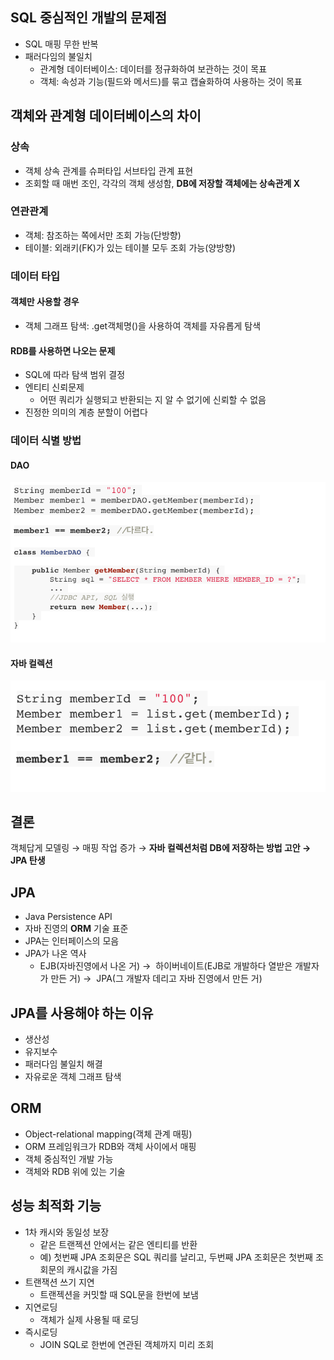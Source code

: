 
## SQL 중심적인 개발의 문제점

- SQL 매핑 무한 반복
- 패러다임의 불일치
    - 관계형 데이터베이스: 데이터를 정규화하여 보관하는 것이 목표
    - 객체: 속성과 기능(필드와 메서드)를 묶고 캡슐화하여 사용하는 것이 목표

## 객체와 관계형 데이터베이스의 차이
### 상속
- 객체 상속 관계를 슈퍼타입 서브타입 관계 표현 
- 조회할 때 매번 조인, 각각의 객체 생성함, **DB에 저장할 객체에는 상속관계 X**
        
### 연관관계
- 객체: 참조하는 쪽에서만 조회 가능(단방향)
- 테이블: 외래키(FK)가 있는 테이블 모두 조회 가능(양방향)

### 데이터 타입
#### 객체만 사용할 경우
- 객체 그래프 탐색: .get객체명()을 사용하여 객체를 자유롭게 탐색
#### RDB를 사용하면 나오는 문제
- SQL에 따라 탐색 범위 결정
- 엔티티 신뢰문제
  - 어떤 쿼리가 실행되고 반환되는 지 알 수 없기에 신뢰할 수 없음
- 진정한 의미의 계층 분할이 어렵다
        
### 데이터 식별 방법
#### DAO
 ![img1](img/Untitled.png)
        
#### 자바 컬렉션
![img2](img/Untitled1.png)
    
    

## 결론

객체답게 모델링 → 매핑 작업 증가 → **자바 컬렉션처럼 DB에 저장하는 방법 고안 → JPA 탄생**

## JPA

- Java Persistence API
- 자바 진영의 **ORM** 기술 표준
- JPA는 인터페이스의 모음
- JPA가 나온 역사
    - EJB(자바진영에서 나온 거) →  하이버네이트(EJB로 개발하다 열받은 개발자가 만든 거) →  JPA(그 개발자 데리고 자바 진영에서 만든 거)

## JPA를 사용해야 하는 이유

- 생산성
- 유지보수
- 패러다임 불일치 해결
- 자유로운 객체 그래프 탐색

## ORM

- Object-relational mapping(객체 관계 매핑)
- ORM 프레임워크가 RDB와 객체 사이에서 매핑
- 객체 중심적인 개발 가능
- 객체와 RDB 위에 있는 기술

## 성능 최적화 기능
- 1차 캐시와 동일성 보장
    - 같은 트랜젝션 안에서는 같은 엔티티를 반환
    - 예) 첫번째 JPA 조회문은 SQL 쿼리를 날리고, 두번째 JPA 조회문은 첫번째 조회문의 캐시값을 가짐
- 트랜잭션 쓰기 지연
    - 트랜젝션을 커밋할 때 SQL문을 한번에 보냄
- 지연로딩
    - 객체가 실제 사용될 때 로딩
- 즉시로딩
    - JOIN SQL로 한번에 연관된 객체까지 미리 조회
